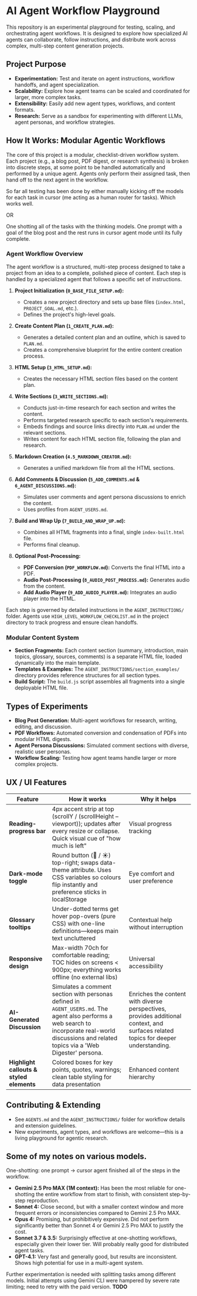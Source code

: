# AI Agent Workflow Playground

This repository is an experimental playground for testing, scaling, and orchestrating agent workflows. It is designed to explore how specialized AI agents can collaborate, follow instructions, and distribute work across complex, multi-step content generation projects.

## Project Purpose

- **Experimentation:** Test and iterate on agent instructions, workflow handoffs, and agent specialization.
- **Scalability:** Explore how agent teams can be scaled and coordinated for larger, more complex tasks.
- **Extensibility:** Easily add new agent types, workflows, and content formats.
- **Research:** Serve as a sandbox for experimenting with different LLMs, agent personas, and workflow strategies.

## How It Works: Modular Agentic Workflows

The core of this project is a modular, checklist-driven workflow system. Each project (e.g., a blog post, PDF digest, or research synthesis) is broken into discrete steps, at some point to be handled automatically and performed by a unique agent. Agents only perform their assigned task, then hand off to the next agent in the workflow.

So far all testing has been done by either manually kicking off the models for each task in cursor (me acting as a human router for tasks). Which works well.

OR

One shotting all of the tasks with the thinking models. One prompt with a goal of the blog post and the rest runs in cursor agent mode until its fully complete.


### Agent Workflow Overview

The agent workflow is a structured, multi-step process designed to take a project from an idea to a complete, polished piece of content. Each step is handled by a specialized agent that follows a specific set of instructions.

1.  **Project Initialization (`0_BASE_FILE_SETUP.md`):**
    -   Creates a new project directory and sets up base files (`index.html`, `PROJECT_GOAL.md`, etc.).
    -   Defines the project's high-level goals.

2.  **Create Content Plan (`1_CREATE_PLAN.md`):**
    -   Generates a detailed content plan and an outline, which is saved to `PLAN.md`.
    -   Creates a comprehensive blueprint for the entire content creation process.

3.  **HTML Setup (`3_HTML_SETUP.md`):**
    -   Creates the necessary HTML section files based on the content plan.

4.  **Write Sections (`3_WRITE_SECTIONS.md`):**
    -   Conducts just-in-time research for each section and writes the content.
    -   Performs targeted research specific to each section's requirements.
    -   Embeds findings and source links directly into `PLAN.md` under the relevant sections.
    -   Writes content for each HTML section file, following the plan and research.

5.  **Markdown Creation (`4.5_MARKDOWN_CREATOR.md`):**
    -   Generates a unified markdown file from all the HTML sections.

6.  **Add Comments & Discussion (`5_ADD_COMMENTS.md` & `6_AGENT_DISCUSSIONS.md`):**
    -   Simulates user comments and agent persona discussions to enrich the content.
    -   Uses profiles from `AGENT_USERS.md`.

7.  **Build and Wrap Up (`7_BUILD_AND_WRAP_UP.md`):**
    -   Combines all HTML fragments into a final, single `index-built.html` file.
    -   Performs final cleanup.

8.  **Optional Post-Processing:**
    -   **PDF Conversion (`PDF_WORKFLOW.md`):** Converts the final HTML into a PDF.
    -   **Audio Post-Processing (`8_AUDIO_POST_PROCESS.md`):** Generates audio from the content.
    -   **Add Audio Player (`9_ADD_AUDIO_PLAYER.md`):** Integrates an audio player into the HTML.

Each step is governed by detailed instructions in the `AGENT_INSTRUCTIONS/` folder. Agents use `HIGH_LEVEL_WORKFLOW_CHECKLIST.md` in the project directory to track progress and ensure clean handoffs.

### Modular Content System

- **Section Fragments:** Each content section (summary, introduction, main topics, glossary, sources, comments) is a separate HTML file, loaded dynamically into the main template.
- **Templates & Examples:** The `AGENT_INSTRUCTIONS/section_examples/` directory provides reference structures for all section types.
- **Build Script:** The `build.js` script assembles all fragments into a single deployable HTML file.

## Types of Experiments

- **Blog Post Generation:** Multi-agent workflows for research, writing, editing, and discussion.
- **PDF Workflows:** Automated conversion and condensation of PDFs into modular HTML digests.
- **Agent Persona Discussions:** Simulated comment sections with diverse, realistic user personas.
- **Workflow Scaling:** Testing how agent teams handle larger or more complex projects.

## UX / UI Features

| Feature | How it works | Why it helps |
|---------|--------------|--------------|
| **Reading-progress bar** | 4px accent strip at top (scrollY / (scrollHeight – viewport)); updates after every resize or collapse. Quick visual cue of "how much is left" | Visual progress tracking |
| **Dark-mode toggle** | Round button (🌙 / ☀️) top-right; swaps data-theme attribute. Uses CSS variables so colours flip instantly and preference sticks in localStorage | Eye comfort and user preference |
| **Glossary tooltips** | Under-dotted terms get hover pop-overs (pure CSS) with one-line definitions—keeps main text uncluttered | Contextual help without interruption |
| **Responsive design** | Max-width 70ch for comfortable reading; TOC hides on screens < 900px; everything works offline (no external libs) | Universal accessibility |
| **AI-Generated Discussion** | Simulates a comment section with personas defined in `AGENT_USERS.md`. The agent also performs a web search to incorporate real-world discussions and related topics via a 'Web Digester' persona. | Enriches the content with diverse perspectives, provides additional context, and surfaces related topics for deeper understanding. |
| **Highlight callouts & styled elements** | Colored boxes for key points, quotes, warnings; clean table styling for data presentation | Enhanced content hierarchy |

## Contributing & Extending

- See `AGENTS.md` and the `AGENT_INSTRUCTIONS/` folder for workflow details and extension guidelines.
- New experiments, agent types, and workflows are welcome—this is a living playground for agentic research.


## Some of my notes on various models.

One-shotting: one prompt -> cursor agent finished all of the steps in the workflow.

- **Gemini 2.5 Pro MAX (1M context):** Has been the most reliable for one-shotting the entire workflow from start to finish, with consistent step-by-step reproduction.
- **Sonnet 4:** Close second, but with a smaller context window and more frequent errors or inconsistencies compared to Gemini 2.5 Pro MAX.
- **Opus 4:** Promising, but prohibitively expensive. Did not perform significantly better than Sonnet 4 or Gemini 2.5 Pro MAX to justify the cost.
- **Sonnet 3.7 & 3.5:** Surprisingly effective at one-shotting workflows, especially given their lower tier. Will probably really good for distributed agent tasks.
- **GPT-4.1:** Very fast and generally good, but results are inconsistent. Shows high potential for use in a multi-agent system.


Further experimentation is needed with splitting tasks among different models. Initial attempts using Gemini CLI were hampered by severe rate limiting; need to retry with the paid version. **TODO**

